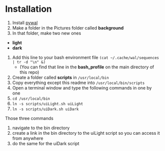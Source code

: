# Installation

1. Install [pywal](https://github.com/dylanaraps/pywal)
1. Make a folder in the Pictures folder called **background**
1. In that folder, make two new ones
  * **light**
  * **dark**
1. Add this line to your bash environment file `(cat ~/.cache/wal/sequences | tr -d "\n" &)`
	* (You can find that line in the **bash_profile** on the main directory of this repo)
1. Create a folder called **scripts** in `/usr/local/bin`
1. Copy everything except this readme into `/usr/local/bin/scripts`
1. Open a terminal window and type the following commands in one by one
  1. `cd /usr/local/bin`
  1. `ln -s scripts/uiLight.sh uiLight`
  1. `ln -s scripts/uiDark.sh uiDark`


Those three commands

1. navigate to the bin directory
1. create a link in the bin directory to the uiLight script so you can access it from anywhere
1. do the same for the uiDark script